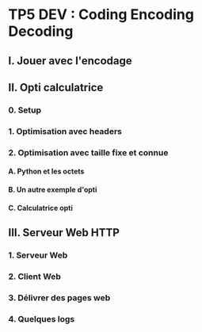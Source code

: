 # TP5 DEV : Coding Encoding Decoding

## I. Jouer avec l'encodage

## II. Opti calculatrice

### 0. Setup

### 1. Optimisation avec headers

### 2. Optimisation avec taille fixe et connue

#### A. Python et les octets

#### B. Un autre exemple d'opti

#### C. Calculatrice opti

## III. Serveur Web HTTP

### 1. Serveur Web

### 2. Client Web

### 3. Délivrer des pages web

### 4. Quelques logs
